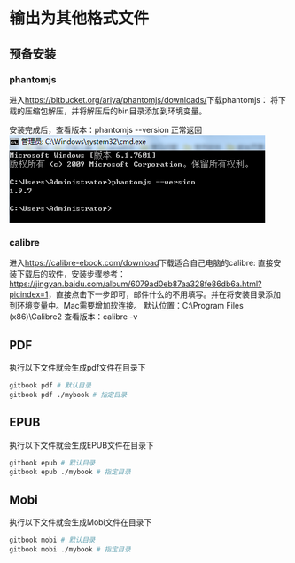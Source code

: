 # 输出为其他格式文件

## 预备安装

### phantomjs

进入<https://bitbucket.org/ariya/phantomjs/downloads/>下载phantomjs：
将下载的压缩包解压，并将解压后的bin目录添加到环境变量。

安装完成后，查看版本：phantomjs --version
正常返回
![正常返回](phantomjs.png)

### calibre

进入<https://calibre-ebook.com/download>下载适合自己电脑的calibre:
直接安装下载后的软件，安装步骤参考：<https://jingyan.baidu.com/album/6079ad0eb87aa328fe86db6a.html?picindex=1>，直接点击下一步即可，邮件什么的不用填写。并在将安装目录添加到环境变量中。Mac需要增加软连接。
默认位置：C:\Program Files (x86)\Calibre2
查看版本：calibre -v

## PDF

执行以下文件就会生成pdf文件在目录下

```bash
gitbook pdf # 默认目录
gitbook pdf ./mybook # 指定目录
```

## EPUB

执行以下文件就会生成EPUB文件在目录下

```bash
gitbook epub # 默认目录
gitbook epub ./mybook # 指定目录
```

## Mobi

执行以下文件就会生成Mobi文件在目录下

```bash
gitbook mobi # 默认目录
gitbook mobi ./mybook # 指定目录
```
